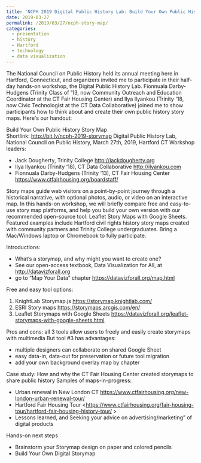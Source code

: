 ```yaml
---
title: 'NCPH 2019 Digital Public History Lab: Build Your Own Public History Story Map'
date: 2019-03-27
permalink: /2019/03/27/ncph-story-map/
categories:
  - presentation
  - history
  - Hartford
  - technology
  - data visualization
---
```

The National Council on Public History held its annual meeting here in Hartford, Connecticut, and organizers invited me to participate in their half-day hands-on workshop, the Digital Public History Lab. Fionnuala Darby-Hudgens (Trinity Class of '13, now Community Outreach and Education Coordinator at the CT Fair Housing Center) and Ilya Ilyankou (Trinity '18, now Civic Technologist at the CT Data Collaborative) joined me to show participants how to think about and create their own public history story maps. Here's our handout:

Build Your Own Public History Story Map		
Shortlink: <http://bit.ly/ncph-2019-storymap>
Digital Public History Lab, National Council on Public History, March 27th, 2019, Hartford CT
Workshop leaders:  
- Jack Dougherty, Trinity College  <http://jackdougherty.org>
- Ilya Ilyankou (Trinity ‘18), CT Data Collaborative <http://ilyankou.com>
- Fionnuala Darby-Hudgens (Trinity ‘13), CT Fair Housing Center <https://www.ctfairhousing.org/boardstaff/>

Story maps guide web visitors on a point-by-point journey through a historical narrative, with optional photos, audio, or video on an interactive map. In this hands-on workshop, we will briefly compare free and easy-to-use story map platforms, and help you build your own version with our recommended open-source tool: Leaflet Story Maps with Google Sheets. Featured examples include Hartford civil rights history story maps created with community partners and Trinity College undergraduates. Bring a Mac/Windows laptop or Chromebook to fully participate.

Introductions:  
- What’s a storymap, and why might you want to create one?
- See our open-access textbook, Data Visualization for All, at <http://datavizforall.org>
- go to “Map Your Data” chapter <https://datavizforall.org/map.html>

Free and easy tool options:
1) KnightLab Storymap.js <https://storymap.knightlab.com/>
2) ESRI Story maps <https://storymaps.arcgis.com/en/>
3) Leaflet Storymaps with Google Sheets <https://datavizforall.org/leaflet-storymaps-with-google-sheets.html>

Pros and cons: all 3 tools allow users to freely and easily create storymaps with multimedia
But tool #3 has advantages:  
- multiple designers can collaborate on shared Google Sheet
- easy data-in, data-out for preservation or future tool migration
- add your own background overlay map by chapter

Case study: How and why the CT Fair Housing Center created storymaps to share public history
Samples of maps-in-progress:
- Urban renewal in New London CT <https://www.ctfairhousing.org/new-london-urban-renewal-tour/>
- Hartford Fair Housing Tour
<https://www.ctfairhousing.org/fair-housing-tour/hartford-fair-housing-history-tour/ >
- Lessons learned, and Seeking your advice on advertising/marketing” of digital products

Hands-on next steps
- Brainstorm your Storymap design on paper and colored pencils
- Build Your Own Digital Storymap
